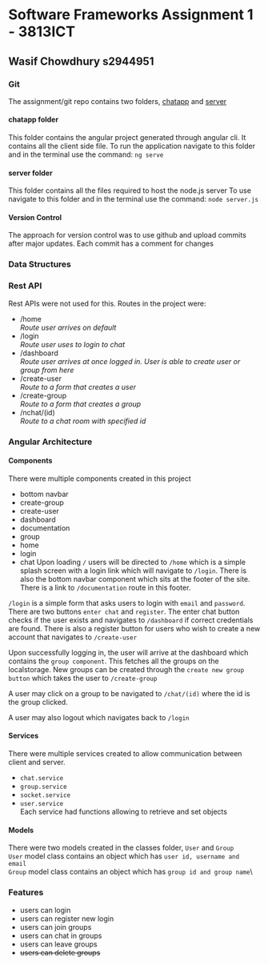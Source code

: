 # Software Frameworks Assignment 1 - 3813ICT
## Wasif Chowdhury s2944951

### Git
The assignment/git repo contains two folders, [chatapp](https://github.com/wchow3/SFAssignment/tree/master/chatapp) and [server](https://github.com/wchow3/SFAssignment/tree/master/server)

#### chatapp folder
This folder contains the angular project generated through angular cli.
It contains all the client side file.
To run the application navigate to this folder and in the terminal use the command:
`ng serve`

#### server folder
This folder contains all the files required to host the node.js server
To use navigate to this folder and in the terminal use the command:
`node server.js`

#### Version Control
The approach for version control was to use github and upload commits after major updates.
Each commit has a comment for changes

### Data Structures

### Rest API
Rest APIs were not used for this.
Routes in the project were:
- /home\
    *Route user arrives on default*
- /login\
    *Route user uses to login to chat*
- /dashboard\
    *Route user arrives at once logged in.*
    *User is able to create user or group from here*
- /create-user\
    *Route to a form that creates a user*
- /create-group\
    *Route to a form that creates a group*
- /nchat/(id)\
    *Route to a chat room with specified id*

### Angular Architecture
#### Components
There were multiple components created in this project
- bottom navbar
- create-group
- create-user
- dashboard
- documentation
- group
- home
- login
- chat
Upon loading `/` users will be directed to `/home` which is a 
simple splash screen with a login link which will navigate to `/login`.
There is also the bottom navbar component which sits at the footer of the site. There is a link to `/documentation` route in this footer.

`/login` is a simple form that asks users to login with `email` and `password`.
There are two buttons `enter chat` and `register`.
The enter chat button checks if the user exists and navigates to `/dashboard` if correct credentials are found.
There is also a register button for users who wish to create a new account that navigates to `/create-user`

Upon successfully logging in, the user will arrive at the dashboard which contains the `group component`. This fetches all the groups on the localstorage. New groups can be created through the `create new group button` which takes the user to `/create-group`

A user may click on a group to be navigated to `/chat/(id)` where the id is the group clicked.

A user may also logout which navigates back to `/login`

#### Services
There were multiple services created to allow communication between client and server.
- `chat.service`
- `group.service`
- `socket.service`
- `user.service`\
Each service had functions allowing to retrieve and set objects

#### Models
There were two models created in the classes folder, `User` and `Group`\
`User` model class contains an object which has `user id, username and email`\
`Group` model class contains an object which has  `group id and group name`\



### Features
- users can login
- users can register new login
- users can join groups
- users can chat in groups
- users can leave groups
- ~~users can delete groups~~
